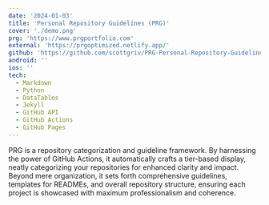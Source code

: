 ```yaml
---
date: '2024-01-03'
title: 'Personal Repository Guidelines (PRG)'
cover: './demo.png'
prg: 'https://www.prgportfolio.com'
external: 'https://prgoptimized.netlify.app/'
github: 'https://github.com/scottgriv/PRG-Personal-Repository-Guidelines'
android: ''
ios: ''
tech:
  - Markdown
  - Python
  - DataTables
  - Jekyll
  - GitHub API
  - GitHub Actions
  - GitHub Pages
---
```


PRG is a repository categorization and guideline framework. By harnessing the power of GitHub Actions, it automatically crafts a tier-based display, neatly categorizing your repositories for enhanced clarity and impact. Beyond mere organization, it sets forth comprehensive guidelines, templates for READMEs, and overall repository structure, ensuring each project is showcased with maximum professionalism and coherence.
